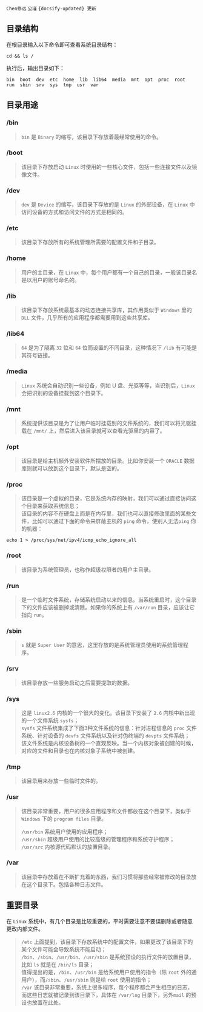 `Chen修远` `公瑾` `{docsify-updated} 更新`

## 目录结构

在根目录输入以下命令即可查看系统目录结构：
```shell
cd && ls /
```

执行后，输出目录如下：
```shell
bin  boot  dev  etc  home  lib  lib64  media  mnt  opt  proc  root  run  sbin  srv  sys  tmp  usr  var
```

## 目录用途

### /bin
> `bin` 是 `Binary` 的缩写，该目录下存放着最经常使用的命令。

### /boot
> 该目录下存放启动 `Linux` 时使用的一些核心文件，包括一些连接文件以及镜像文件。

### /dev
> `dev` 是 `Device` 的缩写，该目录下存放的是 `Linux` 的外部设备，在 `Linux` 中访问设备的方式和访问文件的方式是相同的。

### /etc
> 该目录下存放所有的系统管理所需要的配置文件和子目录。

### /home
> 用户的主目录，在 `Linux` 中，每个用户都有一个自己的目录，一般该目录名是以用户的账号命名的。

### /lib
> 该目录下存放系统最基本的动态连接共享库，其作用类似于 `Windows` 里的 `DLL` 文件，几乎所有的应用程序都需要用到这些共享库。

### /lib64
> `64` 是为了隔离 `32` 位和 `64` 位而设置的不同目录，这种情况下 `/lib` 有可能是其符号链接。

### /media
> `Linux` 系统会自动识别一些设备，例如 U 盘、光驱等等，当识别后，`Linux` 会把识别的设备挂载到这个目录下。

### /mnt
> 系统提供该目录是为了让用户临时挂载别的文件系统的，我们可以将光驱挂载在 `/mnt/` 上，然后进入该目录就可以查看光驱里的内容了。

### /opt
> 该目录是给主机额外安装软件所摆放的目录。比如你安装一个 `ORACLE` 数据库则就可以放到这个目录下，默认是空的。

### /proc
> 该目录是一个虚拟的目录，它是系统内存的映射，我们可以通过直接访问这个目录来获取系统信息；  
> 该目录的内容不在硬盘上而是在内存里，我们也可以直接修改里面的某些文件，比如可以通过下面的命令来屏蔽主机的 `ping` 命令，使别人无法`ping` 你的机器：
```shell
echo 1 > /proc/sys/net/ipv4/icmp_echo_ignore_all
```

### /root
> 该目录为系统管理员，也称作超级权限者的用户主目录。

### /run
> 是一个临时文件系统，存储系统启动以来的信息。当系统重启时，这个目录下的文件应该被删掉或清除。如果你的系统上有 `/var/run` 目录，应该让它指向 `run`。

### /sbin
> `s` 就是 `Super User` 的意思，这里存放的是系统管理员使用的系统管理程序。

### /srv
> 该目录存放一些服务启动之后需要提取的数据。

### /sys
> 这是 `linux2.6` 内核的一个很大的变化。该目录下安装了 `2.6` 内核中新出现的一个文件系统 `sysfs`；  
> `sysfs` 文件系统集成了下面3种文件系统的信息：针对进程信息的 `proc` 文件系统、针对设备的 `devfs` 文件系统以及针对伪终端的 `devpts` 文件系统；  
> 该文件系统是内核设备树的一个直观反映。当一个内核对象被创建的时候，对应的文件和目录也在内核对象子系统中被创建。

### /tmp
> 该目录用来存放一些临时文件的。

### /usr
> 该目录非常重要，用户的很多应用程序和文件都放在这个目录下，类似于 `Windows` 下的 `program files` 目录。
>
> `/usr/bin` 系统用户使用的应用程序；  
> `/usr/sbin` 超级用户使用的比较高级的管理程序和系统守护程序；  
> `/usr/src` 内核源代码默认的放置目录。

### /var
> 该目录中存放着在不断扩充着的东西，我们习惯将那些经常被修改的目录放在这个目录下。包括各种日志文件。

## 重要目录

在 `Linux` 系统中，有几个目录是比较重要的，平时需要注意不要误删除或者随意更改内部文件。

> `/etc` 上面提到，该目录下存放系统中的配置文件，如果更改了该目录下的某个文件可能会导致系统不能启动；  
> `/bin`、`/sbin`、`/usr/bin`、`/usr/sbin` 是系统预设的执行文件的放置目录，比如 `ls` 就是在 `/bin/ls` 目录；  
> 值得提出的是，`/bin`、`/usr/bin` 是给系统用户使用的指令（除 `root` 外的通用户），而`/sbin`、`/usr/sbin` 则是给 `root` 使用的指令；  
> `/var` 该目录非常重要，系统上很多程序，每个程序都会产生相应的日志，而这些日志就被记录到该目录下，具体在 `/var/log` 目录下，另外`mail` 的预设也放置在此处。